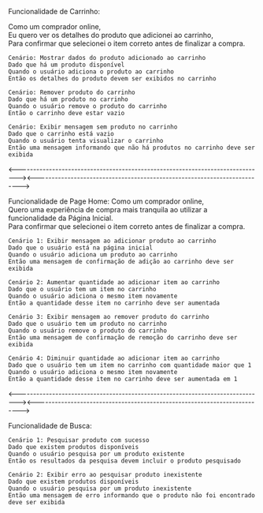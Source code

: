 Funcionalidade de Carrinho:

Como um comprador online,
<br>
Eu quero ver os detalhes do produto que adicionei ao carrinho,
<br>
Para confirmar que selecionei o item correto antes de finalizar a compra.

    Cenário: Mostrar dados do produto adicionado ao carrinho
    Dado que há um produto disponível
    Quando o usuário adiciona o produto ao carrinho
    Então os detalhes do produto devem ser exibidos no carrinho
    
    Cenário: Remover produto do carrinho
    Dado que há um produto no carrinho
    Quando o usuário remove o produto do carrinho
    Então o carrinho deve estar vazio
    
    Cenário: Exibir mensagem sem produto no carrinho
    Dado que o carrinho está vazio
    Quando o usuário tenta visualizar o carrinho
    Então uma mensagem informando que não há produtos no carrinho deve ser exibida

<------------------------------------------------------------------------------><------------------------------------------------------------------------->

Funcionalidade de Page Home:
Como um comprador online,
<br>
Quero uma experiência de compra mais tranquila ao utilizar a funcionalidade da Página Inicial.
<br>
Para confirmar que selecionei o item correto antes de finalizar a compra.

    Cenário 1: Exibir mensagem ao adicionar produto ao carrinho
    Dado que o usuário está na página inicial
    Quando o usuário adiciona um produto ao carrinho
    Então uma mensagem de confirmação de adição ao carrinho deve ser exibida
    
    Cenário 2: Aumentar quantidade ao adicionar item ao carrinho
    Dado que o usuário tem um item no carrinho
    Quando o usuário adiciona o mesmo item novamente
    Então a quantidade desse item no carrinho deve ser aumentada
    
    Cenário 3: Exibir mensagem ao remover produto do carrinho
    Dado que o usuário tem um produto no carrinho
    Quando o usuário remove o produto do carrinho
    Então uma mensagem de confirmação de remoção do carrinho deve ser exibida
    
    Cenário 4: Diminuir quantidade ao adicionar item ao carrinho
    Dado que o usuário tem um item no carrinho com quantidade maior que 1
    Quando o usuário adiciona o mesmo item novamente
    Então a quantidade desse item no carrinho deve ser aumentada em 1

<------------------------------------------------------------------------------><------------------------------------------------------------------------->


Funcionalidade de Busca:

    Cenário 1: Pesquisar produto com sucesso
    Dado que existem produtos disponíveis
    Quando o usuário pesquisa por um produto existente
    Então os resultados da pesquisa devem incluir o produto pesquisado
    
    Cenário 2: Exibir erro ao pesquisar produto inexistente
    Dado que existem produtos disponíveis
    Quando o usuário pesquisa por um produto inexistente
    Então uma mensagem de erro informando que o produto não foi encontrado deve ser exibida
    
    
